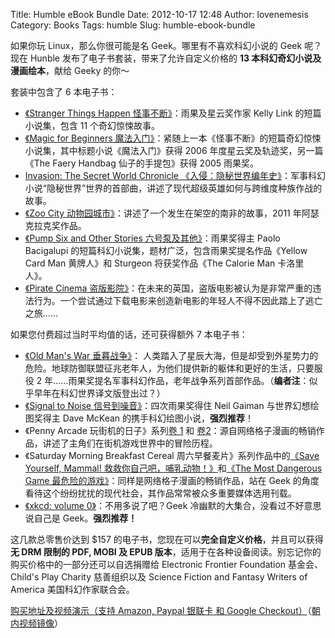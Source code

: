 Title: Humble eBook Bundle
Date: 2012-10-17 12:48
Author: lovenemesis
Category: Books
Tags: humble
Slug: humble-ebook-bundle

如果你玩 Linux，那么你很可能是名 Geek。哪里有不喜欢科幻小说的 Geek
呢？现在 Hunble 发布了电子书套装，带来了允许自定义价格的 **13
本科幻奇幻小说及漫画绘本**，献给 Geeky 的你～

套装中包含了 6 本电子书：

-   [《Stranger Things Happen
    怪事不断》](http://amzn.com/B00140IU8Y)：雨果及星云奖作家 Kelly Link
    的短篇小说集，包含 11 个奇幻惊悚故事。
-   [《Magic for Beginners
    魔法入门》](http://amzn.com/B001KW09ZS)：紧随上一本《怪事不断》的短篇奇幻惊悚小说集，其中标题小说《魔法入门》获得
    2006 年度星云奖及轨迹奖，另一篇《The Faery Handbag
    仙子的手提包》获得 2005 雨果奖。
-   [Invasion: The Secret World Chronicle
    《入侵：隐秘世界编年史》](http://amzn.com/1451637721)：军事科幻小说“隐秘世界”世界的首部曲，讲述了现代超级英雄如何与跨维度种族作战的故事。
-   [《Zoo City
    动物园城市》](http://amzn.com/B003ZSIT0M)：讲述了一个发生在架空的南非的故事，2011
    年阿瑟克拉克奖作品。
-   [《Pump Six and Other Stories
    六号泵及其他》](http://amzn.com/B0071CX7V4)：雨果奖得主 Paolo
    Bacigalupi 的短篇科幻小说集，题材广泛，包含雨果奖提名作品《Yellow
    Card Man 黄牌人》和 Sturgeon 将获奖作品《The Calorie Man
    卡洛里人》。
-   [《Pirate Cinema
    盗版影院》](http://amzn.com/B0089LOEBS)：在未来的英国，盗版电影被认为是非常严重的违法行为。一个尝试通过下载电影来创造新电影的年轻人不得不因此踏上了逃亡之旅……

如果您付费超过当时平均值的话，还可获得额外 7 本电子书：

-   [《Old Man's War 垂暮战争》](http://amzn.com/B000SEIK2S)：
    人类踏入了星辰大海，但是却受到外星势力的危险。地球防御联盟征兆老年人，为他们提供新的躯体和更好的生活，只要服役
    2
    年……雨果奖提名军事科幻作品，老年战争系列首部作品。（**编者注**：似乎早年在科幻世界译文版登出过？）
-   [《Signal to Noise
    信号到噪音》](http://amzn.com/1593077521)：四次雨果奖得住 Neil
    Gaiman 与世界幻想绘图奖得主 Dave McKean
    的携手科幻绘图小说，**强烈推荐**！
-   《Penny Arcade 玩街机的日子》系列[卷 1](http://amzn.com/1593074441)
    和
    [卷2](http://amzn.com/1593075413)：源自网络格子漫画的畅销作品，讲述了主角们在街机游戏世界中的冒险历程。
-   《Saturday Morning Breakfast Cereal
    周六早餐麦片》系列作品中的[《Save Yourself, Mammal!
    救救你自己吧，哺乳动物！》](http://amzn.com/098285370X)和[《The Most
    Dangerous Game
    最危险的游戏》](http://amzn.com/0982853718)：同样是网络格子漫画的畅销作品，站在
    Geek
    的角度看待这个纷纷扰扰的现代社会，其作品常常被众多重要媒体选用刊载。
-   [《xkcd: volume 0》](http://amzn.com/0615314465)：不用多说了吧？Geek
    冷幽默的大集合，没看过不好意思说自己是 Geek。**强烈推荐！**

这几款总零售价达到 $157
的电子书，您现在可以**完全自定义价格**，并且可以获得**无 DRM 限制的 PDF,
MOBI 及 EPUB
版本**，适用于在各种设备阅读。别忘记你的购买价格中的一部分还可以自选捐赠给
Electronic Frontier Foundation 基金会、 Child's Play Charity
慈善组织以及 Science Fiction and Fantasy Writers of America
美国科幻作家联合会。

[购买地址及视频演示（支持 Amazon, Paypal 银联卡 和 Google
Checkout）](https://www.humblebundle.com/)（[朝内视频镜像](http://v.youku.com/v_show/id_XNDYwMzE1MzI4.html)）
